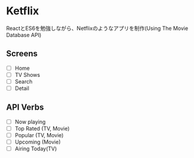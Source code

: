 # Ketflix

ReactとES6を勉強しながら、Netflixのようなアプリを制作(Using The Movie Database API)

## Screens

- [ ] Home
- [ ] TV Shows
- [ ] Search
- [ ] Detail

## API Verbs

- [ ] Now playing
- [ ] Top Rated (TV, Movie)
- [ ] Popular (TV, Movie)
- [ ] Upcoming (Movie)
- [ ] Airing Today(TV)